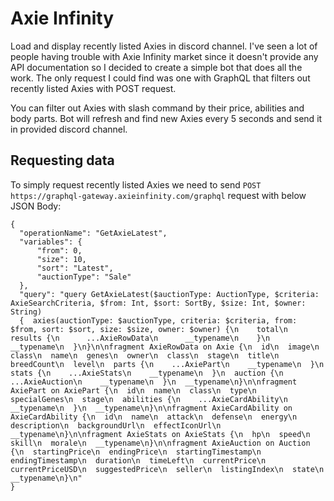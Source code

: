 # Axie Infinity
Load and display recently listed Axies in discord channel. I've seen a lot of people having trouble with Axie Infinity market since it doesn't provide any API documentation so I decided to create a simple bot that does all the work. The only request I could find was one with GraphQL that filters out recently listed Axies with POST request.

  You can filter out Axies with slash command by their price, abilities and body parts.  Bot will refresh and find new Axies every 5 seconds and send it in provided discord channel.
  
## Requesting data
To simply request recently listed Axies we need to send `POST https://graphql-gateway.axieinfinity.com/graphql` request with below JSON Body:
  ```
{
    "operationName": "GetAxieLatest",
    "variables": {
        "from": 0,
        "size": 10,
        "sort": "Latest",
        "auctionType": "Sale"
    },
    "query": "query GetAxieLatest($auctionType: AuctionType, $criteria: AxieSearchCriteria, $from: Int, $sort: SortBy, $size: Int, $owner: String) 
    {  axies(auctionType: $auctionType, criteria: $criteria, from: $from, sort: $sort, size: $size, owner: $owner) {\n    total\n    results {\n      ...AxieRowData\n      __typename\n    }\n    __typename\n  }\n}\n\nfragment AxieRowData on Axie {\n  id\n  image\n  class\n  name\n  genes\n  owner\n  class\n  stage\n  title\n  breedCount\n  level\n  parts {\n    ...AxiePart\n    __typename\n  }\n  stats {\n    ...AxieStats\n    __typename\n  }\n  auction {\n    ...AxieAuction\n    __typename\n  }\n  __typename\n}\n\nfragment AxiePart on AxiePart {\n  id\n  name\n  class\n  type\n  specialGenes\n  stage\n  abilities {\n    ...AxieCardAbility\n    __typename\n  }\n  __typename\n}\n\nfragment AxieCardAbility on AxieCardAbility {\n  id\n  name\n  attack\n  defense\n  energy\n  description\n  backgroundUrl\n  effectIconUrl\n  __typename\n}\n\nfragment AxieStats on AxieStats {\n  hp\n  speed\n  skill\n  morale\n  __typename\n}\n\nfragment AxieAuction on Auction {\n  startingPrice\n  endingPrice\n  startingTimestamp\n  endingTimestamp\n  duration\n  timeLeft\n  currentPrice\n  currentPriceUSD\n  suggestedPrice\n  seller\n  listingIndex\n  state\n  __typename\n}\n"
}
```
